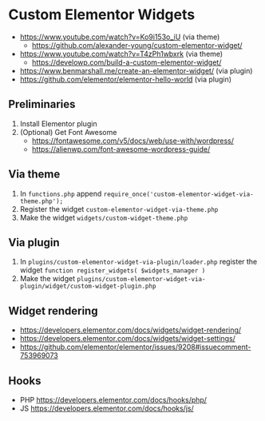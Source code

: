 # Custom Elementor Widgets

- https://www.youtube.com/watch?v=Ko9i153o_iU (via theme)
	- https://github.com/alexander-young/custom-elementor-widget/
- https://www.youtube.com/watch?v=T4zPh1wbxrk (via theme)
	- https://develowp.com/build-a-custom-elementor-widget/
- https://www.benmarshall.me/create-an-elementor-widget/ (via plugin)
- https://github.com/elementor/elementor-hello-world (via plugin)

## Preliminaries

1. Install Elementor plugin
2. (Optional) Get Font Awesome 
	- https://fontawesome.com/v5/docs/web/use-with/wordpress/
	- https://alienwp.com/font-awesome-wordpress-guide/

## Via theme

1. In `functions.php` append `require_once('custom-elementor-widget-via-theme.php');`
2. Register the widget `custom-elementor-widget-via-theme.php`
3. Make the widget `widgets/custom-widget-theme.php`

## Via plugin

1. In `plugins/custom-elementor-widget-via-plugin/loader.php` register the widget `function register_widgets( $widgets_manager )`
2. Make the widget `plugins/custom-elementor-widget-via-plugin/widget/custom-widget-plugin.php`

## Widget rendering

- https://developers.elementor.com/docs/widgets/widget-rendering/
- https://developers.elementor.com/docs/widgets/widget-settings/
- https://github.com/elementor/elementor/issues/9208#issuecomment-753969073

## Hooks

- PHP https://developers.elementor.com/docs/hooks/php/
- JS https://developers.elementor.com/docs/hooks/js/
